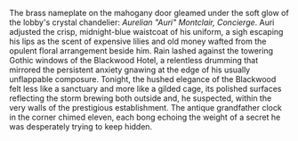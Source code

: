 The brass nameplate on the mahogany door gleamed under the soft glow of the lobby's crystal chandelier:  *Aurelian "Auri"  Montclair, Concierge*.  Auri adjusted the crisp, midnight-blue waistcoat of his uniform, a sigh escaping his lips as the scent of expensive lilies and old money wafted from the opulent floral arrangement beside him.  Rain lashed against the towering Gothic windows of the Blackwood Hotel, a relentless drumming that mirrored the persistent anxiety gnawing at the edge of his usually unflappable composure.  Tonight, the hushed elegance of the Blackwood felt less like a sanctuary and more like a gilded cage, its polished surfaces reflecting the storm brewing both outside and, he suspected, within the very walls of the prestigious establishment.  The antique grandfather clock in the corner chimed eleven, each bong echoing the weight of a secret he was desperately trying to keep hidden.
